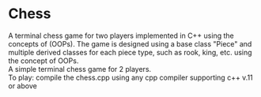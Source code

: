 # Chess
A terminal chess game for two players implemented in C++ using the concepts of (OOPs). The game is designed using a base class "Piece" and multiple derived classes for each piece type, such as rook, king, etc. using the concept of OOPs.</br>
A simple terminal chess game for 2 players.<br/>
To play: compile the chess.cpp using any cpp compiler supporting c++ v.11 or above<br>
